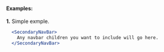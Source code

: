 #### Examples:

__1.__ Simple exmple.

```jsx
  <SecondaryNavBar>
    Any navbar children you want to include will go here.
  </SecondaryNavBar>
```